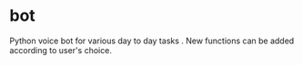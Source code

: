 # bot
Python voice bot for various day to day tasks . New functions can be added according to user's choice.
